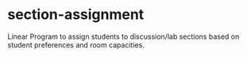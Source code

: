 # section-assignment
Linear Program to assign students to discussion/lab sections based on student preferences and room capacities.
